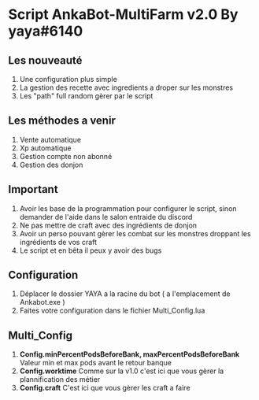 # Script AnkaBot-MultiFarm v2.0 By yaya#6140

## Les nouveauté 

1. Une configuration plus simple
2. La gestion des recette avec ingredients a droper sur les monstres
3. Les "path" full random gèrer par le script

## Les méthodes a venir

1. Vente automatique
2. Xp automatique
3. Gestion compte non abonné
4. Gestion des donjon

## Important

1. Avoir les base de la programmation pour configurer le script, sinon demander de l'aide dans le salon entraide du discord
2. Ne pas mettre de craft avec des ingrédients de donjon
3. Avoir un perso pouvant gèrer les combat sur les monstres droppant les ingrédients de vos craft
4. Le script et en bêta il peux y avoir des bugs

## Configuration

1. Déplacer le dossier YAYA a la racine du bot ( a l'emplacement de Ankabot.exe )
2. Faites votre configuration dans le fichier Multi_Config.lua

## Multi_Config

1. **Config.minPercentPodsBeforeBank, maxPercentPodsBeforeBank** Valeur min et max pods avant le retour banque
2. **Config.worktime** Comme sur la v1.0 c'est ici que vous gèrer la plannification des métier
3. **Config.craft** C'est ici que vous gèrer les craft a faire
